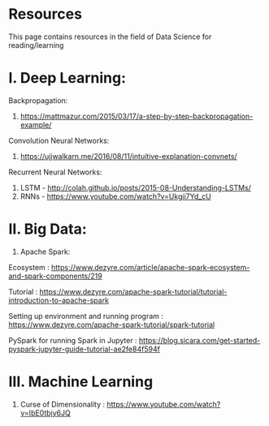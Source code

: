 # Resources
This page contains resources in the field of Data Science for reading/learning

# I. Deep Learning:

Backpropagation:
1. https://mattmazur.com/2015/03/17/a-step-by-step-backpropagation-example/

Convolution Neural Networks:
1. https://ujjwalkarn.me/2016/08/11/intuitive-explanation-convnets/

Recurrent Neural Networks:
1. LSTM - http://colah.github.io/posts/2015-08-Understanding-LSTMs/
2. RNNs - https://www.youtube.com/watch?v=Ukgii7Yd_cU

# II. Big Data:

1. Apache Spark:

Ecosystem : https://www.dezyre.com/article/apache-spark-ecosystem-and-spark-components/219

Tutorial : https://www.dezyre.com/apache-spark-tutorial/tutorial-introduction-to-apache-spark

Setting up environment and running program : https://www.dezyre.com/apache-spark-tutorial/spark-tutorial

PySpark for running Spark in Jupyter : https://blog.sicara.com/get-started-pyspark-jupyter-guide-tutorial-ae2fe84f594f

# III. Machine Learning

1. Curse of Dimensionality : https://www.youtube.com/watch?v=IbE0tbjy6JQ
